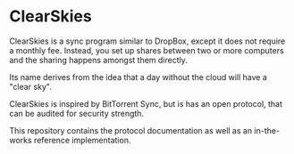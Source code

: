 ClearSkies
==========

ClearSkies is a sync program similar to DropBox, except it does not require a
monthly fee.  Instead, you set up shares between two or more computers and the
sharing happens amongst them directly.

Its name derives from the idea that a day without the cloud will have a "clear
sky".

ClearSkies is inspired by BitTorrent Sync, but is has an open protocol, that
can be audited for security strength.

This repository contains the protocol documentation as well as an in-the-works
reference implementation.
